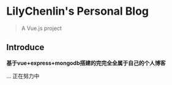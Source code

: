 # LilyChenlin's Personal Blog

> A Vue.js project

## Introduce
**基于vue+express+mongodb搭建的完完全全属于自己的个人博客**

... 正在努力中
